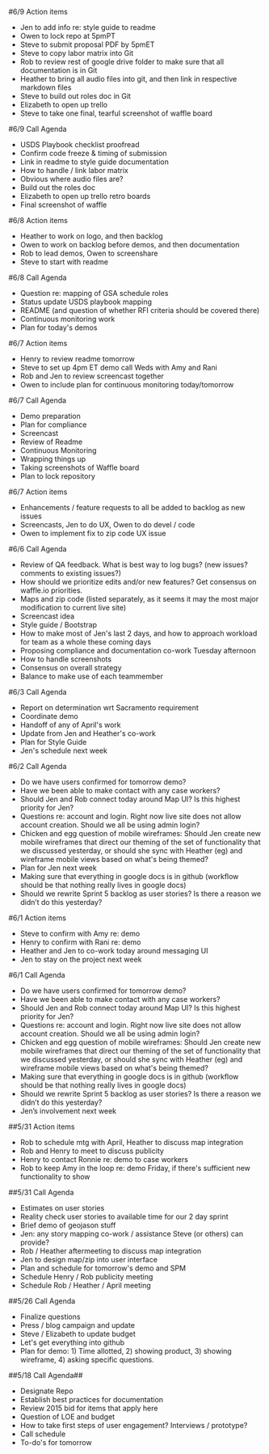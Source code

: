 #6/9 Action items
- Jen to add info re: style guide to readme
- Owen to lock repo at 5pmPT 
- Steve to submit proposal PDF by 5pmET 
- Steve to copy labor matrix into Git
- Rob to review rest of google drive folder to make sure that all documentation is in Git 
- Heather to bring all audio files into git, and then link in respective markdown files 
- Steve to build out roles doc in Git 
- Elizabeth to open up trello 
- Steve to take one final, tearful screenshot of waffle board 

#6/9 Call Agenda
- USDS Playbook checklist proofread 
- Confirm code freeze & timing of submission
- Link in readme to style guide documentation
- How to handle / link labor matrix
- Obvious where audio files are?
- Build out the roles doc 
- Elizabeth to open up trello retro boards
- Final screenshot of waffle

#6/8 Action items
- Heather to work on logo, and then backlog 
- Owen to work on backlog before demos, and then documentation
- Rob to lead demos, Owen to screenshare 
- Steve to start with readme 

#6/8 Call Agenda
- Question re: mapping of GSA schedule roles 
- Status update USDS playbook mapping 
- README (and question of whether RFI criteria should be covered there) 
- Continuous monitoring work 
- Plan for today's demos 

#6/7 Action items
- Henry to review readme tomorrow 
- Steve to set up 4pm ET demo call Weds with Amy and Rani 
- Rob and Jen to review screencast together 
- Owen to include plan for continuous monitoring today/tomorrow 

#6/7 Call Agenda
- Demo preparation
- Plan for compliance
- Screencast
- Review of Readme
- Continuous Monitoring
- Wrapping things up
- Taking screenshots of Waffle board
- Plan to lock repository

#6/7 Action items
- Enhancements / feature requests to all be added to backlog as new issues
- Screencasts, Jen to do UX, Owen to do devel / code
- Owen to implement fix to zip code UX issue

#6/6 Call Agenda
- Review of QA feedback. What is best way to log bugs? (new issues? comments to existing issues?) 
- How should we prioritize edits and/or new features? Get consensus on waffle.io priorities. 
- Maps and zip code (listed separately, as it seems it may the most major modification to current live site)
- Screencast idea 
- Style guide / Bootstrap
- How to make most of Jen's last 2 days, and how to approach workload for team as a whole these coming days 
- Proposing compliance and documentation co-work Tuesday afternoon 
- How to handle screenshots 
- Consensus on overall strategy
- Balance to make use of each teammember

#6/3 Call Agenda
- Report on determination wrt Sacramento requirement 
- Coordinate demo 
- Handoff of any of April's work 
- Update from Jen and Heather's co-work 
- Plan for Style Guide 
- Jen's schedule next week

#6/2 Call Agenda
- Do we have users confirmed for tomorrow demo? 
- Have we been able to make contact with any case workers? 
- Should Jen and Rob connect today around Map UI? Is this highest priority for Jen?
- Questions re: account and login. Right now live site does not allow account creation. Should we all be using admin login?  
- Chicken and egg question of mobile wireframes: Should Jen create new mobile wireframes that direct our theming of the set of functionality that we discussed yesterday, or should she sync with Heather (eg) and wireframe mobile views based on what's being themed?
- Plan for Jen next week
- Making sure that everything in google docs is in github (workflow should be that nothing really lives in google docs)
- Should we rewrite Sprint 5 backlog as user stories? Is there a reason we didn’t do this yesterday?

#6/1 Action items
- Steve to confirm with Amy re: demo
- Henry to confirm with Rani re: demo 
- Heather and Jen to co-work today around messaging UI 
- Jen to stay on the project next week

#6/1 Call Agenda 
- Do we have users confirmed for tomorrow demo? 
- Have we been able to make contact with any case workers? 
- Should Jen and Rob connect today around Map UI? Is this highest priority for Jen?
- Questions re: account and login. Right now live site does not allow account creation. Should we all be using admin login?  
- Chicken and egg question of mobile wireframes: Should Jen create new mobile wireframes that direct our theming of the set of functionality that we discussed yesterday, or should she sync with Heather (eg) and wireframe mobile views based on what's being themed?
- Making sure that everything in google docs is in github (workflow should be that nothing really lives in google docs)
- Should we rewrite Sprint 5 backlog as user stories? Is there a reason we didn’t do this yesterday?
- Jen’s involvement next week

##5/31 Action items
* Rob to schedule mtg with April, Heather to discuss map integration
* Rob and Henry to meet to discuss publicity 
* Henry to contact Ronnie re: demo to case workers
* Rob to keep Amy in the loop re: demo Friday, if there's sufficient new functionality to show


##5/31 Call Agenda
* Estimates on user stories
* Reality check user stories to available time for our 2 day sprint 
* Brief demo of geojason stuff
* Jen: any story mapping co-work / assistance Steve (or others) can provide?
* Rob / Heather aftermeeting to discuss map integration 
* Jen to design map/zip into user interface 
* Plan and schedule for tomorrow's demo and SPM
* Schedule Henry / Rob publicity meeting 
* Schedule Rob / Heather / April meeting 

##5/26 Call Agenda
* Finalize questions 
* Press / blog campaign and update 
* Steve / Elizabeth to update budget
* Let's get everything into github
* Plan for demo: 1) Time allotted, 2) showing product, 3) showing wireframe, 4) asking specific questions.

##5/18 Call Agenda##
* Designate Repo
* Establish best practices for documentation
* Review 2015 bid for items that apply here 
* Question of LOE and budget
* How to take first steps of user engagement? Interviews / prototype? 
* Call schedule 
* To-do's for tomorrow 
